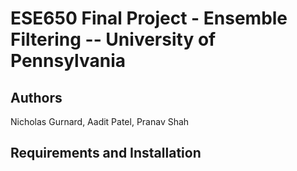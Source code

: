 # ESE650 Final Project - Ensemble Filtering -- University of Pennsylvania
## Authors
Nicholas Gurnard, Aadit Patel, Pranav Shah

## Requirements and Installation
